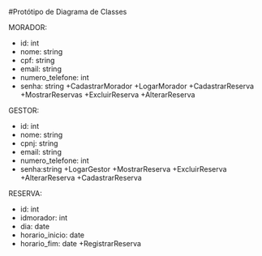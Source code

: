 #Protótipo de Diagrama de Classes

MORADOR:
- id: int
- nome: string
- cpf: string
- email: string
- numero_telefone: int 
- senha: string
+CadastrarMorador
+LogarMorador
+CadastrarReserva
+MostrarReservas
+ExcluirReserva
+AlterarReserva

GESTOR:
- id: int
- nome: string
- cpnj: string
- email: string
- numero_telefone: int
- senha:string
+LogarGestor
+MostrarReserva
+ExcluirReserva
+AlterarReserva
+CadastrarReserva


RESERVA:
- id: int
- idmorador: int
- dia: date
- horario_inicio: date
- horario_fim: date
+RegistrarReserva